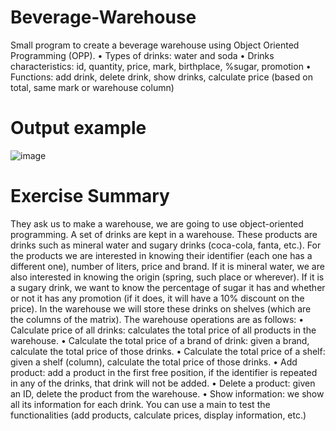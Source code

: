 # Beverage-Warehouse
Small program to create a beverage warehouse using Object Oriented Programming (OPP).
  • Types of drinks: water and soda
  • Drinks characteristics: id, quantity, price, mark, birthplace, %sugar, promotion
  • Functions: add drink, delete drink, show drinks, calculate price (based on total, same mark or warehouse column)

# Output example
![image](https://github.com/lgomezruiz/Beverage-Warehouse/assets/97950503/2a0f8845-af54-4528-928c-31cf1e96675b)

# Exercise Summary
They ask us to make a warehouse, we are going to use object-oriented programming.
A set of drinks are kept in a warehouse.
These products are drinks such as mineral water and sugary drinks (coca-cola, fanta, etc.). For the products we are interested in knowing their identifier (each one has a different one), number of liters, price and brand.
If it is mineral water, we are also interested in knowing the origin (spring, such place or wherever).
If it is a sugary drink, we want to know the percentage of sugar it has and whether or not it has any promotion (if it does, it will have a 10% discount on the price).
In the warehouse we will store these drinks on shelves (which are the columns of the matrix).
The warehouse operations are as follows:
  • Calculate price of all drinks: calculates the total price of all products in the warehouse.
  • Calculate the total price of a brand of drink: given a brand, calculate the total price of those drinks.
  • Calculate the total price of a shelf: given a shelf (column), calculate the total price of those drinks.
  • Add product: add a product in the first free position, if the identifier is repeated in any of the drinks, that drink will not be added.
  • Delete a product: given an ID, delete the product from the warehouse.
  • Show information: we show all its information for each drink.
You can use a main to test the functionalities (add products, calculate prices, display information, etc.)

